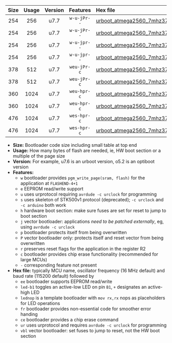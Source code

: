 |Size|Usage|Version|Features|Hex file|
|:-:|:-:|:-:|:-:|:--|
|254|256|u7.7|`w-u-jPr--`|[urboot_atmega2560_7mhz3728_57600bps_led+b7_ur_vbl.hex](https://raw.githubusercontent.com/stefanrueger/urboot.hex/main/mcus/atmega2560/fcpu_7mhz3728/57600_bps/urboot_atmega2560_7mhz3728_57600bps_led+b7_ur_vbl.hex)|
|254|256|u7.7|`w-u-jPr--`|[urboot_atmega2560_7mhz3728_57600bps_lednop_ur_vbl.hex](https://raw.githubusercontent.com/stefanrueger/urboot.hex/main/mcus/atmega2560/fcpu_7mhz3728/57600_bps/urboot_atmega2560_7mhz3728_57600bps_lednop_ur_vbl.hex)|
|254|256|u7.7|`w-u-jpr--`|[urboot_atmega2560_7mhz3728_57600bps_led+b7_fr_ur_vbl.hex](https://raw.githubusercontent.com/stefanrueger/urboot.hex/main/mcus/atmega2560/fcpu_7mhz3728/57600_bps/urboot_atmega2560_7mhz3728_57600bps_led+b7_fr_ur_vbl.hex)|
|254|256|u7.7|`w-u-jpr--`|[urboot_atmega2560_7mhz3728_57600bps_lednop_fr_ur_vbl.hex](https://raw.githubusercontent.com/stefanrueger/urboot.hex/main/mcus/atmega2560/fcpu_7mhz3728/57600_bps/urboot_atmega2560_7mhz3728_57600bps_lednop_fr_ur_vbl.hex)|
|378|512|u7.7|`weu-jPr-c`|[urboot_atmega2560_7mhz3728_57600bps_ee_led+b7_fr_ce_ur_vbl.hex](https://raw.githubusercontent.com/stefanrueger/urboot.hex/main/mcus/atmega2560/fcpu_7mhz3728/57600_bps/urboot_atmega2560_7mhz3728_57600bps_ee_led+b7_fr_ce_ur_vbl.hex)|
|378|512|u7.7|`weu-jPr-c`|[urboot_atmega2560_7mhz3728_57600bps_ee_lednop_fr_ce_ur_vbl.hex](https://raw.githubusercontent.com/stefanrueger/urboot.hex/main/mcus/atmega2560/fcpu_7mhz3728/57600_bps/urboot_atmega2560_7mhz3728_57600bps_ee_lednop_fr_ce_ur_vbl.hex)|
|360|1024|u7.7|`weu-hpr-c`|[urboot_atmega2560_7mhz3728_57600bps_ee_led+b7_fr_ce_ur.hex](https://raw.githubusercontent.com/stefanrueger/urboot.hex/main/mcus/atmega2560/fcpu_7mhz3728/57600_bps/urboot_atmega2560_7mhz3728_57600bps_ee_led+b7_fr_ce_ur.hex)|
|360|1024|u7.7|`weu-hpr-c`|[urboot_atmega2560_7mhz3728_57600bps_ee_lednop_fr_ce_ur.hex](https://raw.githubusercontent.com/stefanrueger/urboot.hex/main/mcus/atmega2560/fcpu_7mhz3728/57600_bps/urboot_atmega2560_7mhz3728_57600bps_ee_lednop_fr_ce_ur.hex)|
|476|1024|u7.7|`wes-hpr-c`|[urboot_atmega2560_7mhz3728_57600bps_ee_led+b7_fr_ce.hex](https://raw.githubusercontent.com/stefanrueger/urboot.hex/main/mcus/atmega2560/fcpu_7mhz3728/57600_bps/urboot_atmega2560_7mhz3728_57600bps_ee_led+b7_fr_ce.hex)|
|476|1024|u7.7|`wes-hpr-c`|[urboot_atmega2560_7mhz3728_57600bps_ee_lednop_fr_ce.hex](https://raw.githubusercontent.com/stefanrueger/urboot.hex/main/mcus/atmega2560/fcpu_7mhz3728/57600_bps/urboot_atmega2560_7mhz3728_57600bps_ee_lednop_fr_ce.hex)|

- **Size:** Bootloader code size including small table at top end
- **Usage:** How many bytes of flash are needed, ie, HW boot section or a multiple of the page size
- **Version:** For example, u7.6 is an urboot version, o5.2 is an optiboot version
- **Features:**
  + `w` bootloader provides `pgm_write_page(sram, flash)` for the application at `FLASHEND-4+1`
  + `e` EEPROM read/write support
  + `u` uses urprotocol requiring `avrdude -c urclock` for programming
  + `s` uses skeleton of STK500v1 protocol (deprecated); `-c urclock` and `-c arduino` both work
  + `h` hardware boot section: make sure fuses are set for reset to jump to boot section
  + `j` vector bootloader: applications *need to be patched externally*, eg, using `avrdude -c urclock`
  + `p` bootloader protects itself from being overwritten
  + `P` vector bootloader only: protects itself and reset vector from being overwritten
  + `r` preserves reset flags for the application in the register R2
  + `c` bootloader provides chip erase functionality (recommended for large MCUs)
  + `-` corresponding feature not present
- **Hex file:** typically MCU name, oscillator frequency (16 MHz default) and baud rate (115200 default) followed by
  + `ee` bootloader supports EEPROM read/write
  + `led-b1` toggles an active-low LED on pin `B1`, `+` designates an active-high LED
  + `lednop` is a template bootloader with `mov rx,rx` nops as placeholders for LED operations
  + `fr` bootloader provides non-essential code for smoother error handing
  + `ce` bootloader provides a chip erase command
  + `ur` uses urprotocol and requires `avrdude -c urclock` for programming
  + `vbl` vector bootloader: set fuses to jump to reset, not the HW boot section
